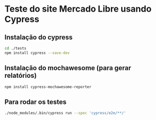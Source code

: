 # Teste do site Mercado Libre usando Cypress

## Instalação do cypress

```bash
cd ./tests
npm install cypress --save-dev
```

## Instalação do mochawesome (para gerar relatórios)

```bash
npm install cypress-mochawesome-reporter
```

## Para rodar os testes

```bash
./node_modules/.bin/cypress run --spec 'cypress/e2e/**/'
```